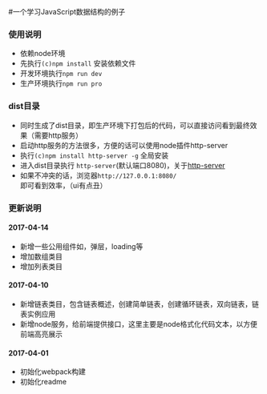 #一个学习JavaScript数据结构的例子


### 使用说明

* 依赖node环境 
* 先执行`(c)npm install` 安装依赖文件
* 开发环境执行`npm run dev`
* 生产环境执行`npm run pro`

### dist目录

* 同时生成了dist目录，即生产环境下打包后的代码，可以直接访问看到最终效果（需要http服务）
* 启动http服务的方法很多，方便的话可以使用node插件http-server 
* 执行`(c)npm install http-server -g` 全局安装
* 进入dist目录执行 `http-server`(默认端口8080)，关于[http-server](https://www.npmjs.com/package/http-server)
* 如果不冲突的话，浏览器`http://127.0.0.1:8080/`即可看到效率，（ui有点丑）


### 更新说明

#### 2017-04-14

* 新增一些公用组件如，弹层，loading等
* 增加数组类目
* 增加列表类目

#### 2017-04-10

* 新增链表类目，包含链表概述，创建简单链表，创建循环链表，双向链表，链表实例应用
* 新增node服务，给前端提供接口，这里主要是node格式化代码文本，以方便前端高亮展示

#### 2017-04-01
* 初始化webpack构建
* 初始化readme